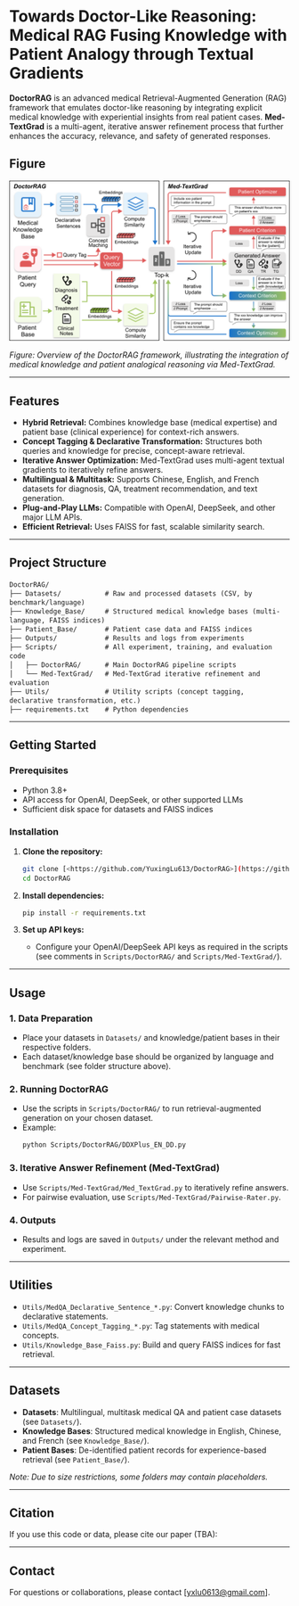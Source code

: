 # Towards Doctor-Like Reasoning: Medical RAG Fusing Knowledge with Patient Analogy through Textual Gradients

**DoctorRAG** is an advanced medical Retrieval-Augmented Generation (RAG) framework that emulates doctor-like reasoning by integrating explicit medical knowledge with experiential insights from real patient cases. **Med-TextGrad** is a multi-agent, iterative answer refinement process that further enhances the accuracy, relevance, and safety of generated responses.

## Figure

![image](https://github.com/YuxingLu613/DoctorRAG/blob/main/DoctorRAG%20Overview.png)

*Figure: Overview of the DoctorRAG framework, illustrating the integration of medical knowledge and patient analogical reasoning via Med-TextGrad.*


---

## Features

- **Hybrid Retrieval:** Combines knowledge base (medical expertise) and patient base (clinical experience) for context-rich answers.
- **Concept Tagging & Declarative Transformation:** Structures both queries and knowledge for precise, concept-aware retrieval.
- **Iterative Answer Optimization:** Med-TextGrad uses multi-agent textual gradients to iteratively refine answers.
- **Multilingual & Multitask:** Supports Chinese, English, and French datasets for diagnosis, QA, treatment recommendation, and text generation.
- **Plug-and-Play LLMs:** Compatible with OpenAI, DeepSeek, and other major LLM APIs.
- **Efficient Retrieval:** Uses FAISS for fast, scalable similarity search.

---

## Project Structure

```
DoctorRAG/
├── Datasets/           # Raw and processed datasets (CSV, by benchmark/language)
├── Knowledge_Base/     # Structured medical knowledge bases (multi-language, FAISS indices)
├── Patient_Base/       # Patient case data and FAISS indices
├── Outputs/            # Results and logs from experiments
├── Scripts/            # All experiment, training, and evaluation code
│   ├── DoctorRAG/      # Main DoctorRAG pipeline scripts
│   └── Med-TextGrad/   # Med-TextGrad iterative refinement and evaluation
├── Utils/              # Utility scripts (concept tagging, declarative transformation, etc.)
├── requirements.txt    # Python dependencies
```

---

## Getting Started

### Prerequisites

- Python 3.8+
- API access for OpenAI, DeepSeek, or other supported LLMs
- Sufficient disk space for datasets and FAISS indices

### Installation

1. **Clone the repository:**
   ```bash
   git clone [<https://github.com/YuxingLu613/DoctorRAG>](https://github.com/YuxingLu613/DoctorRAG)
   cd DoctorRAG
   ```

2. **Install dependencies:**
   ```bash
   pip install -r requirements.txt
   ```

3. **Set up API keys:**
   - Configure your OpenAI/DeepSeek API keys as required in the scripts (see comments in `Scripts/DoctorRAG/` and `Scripts/Med-TextGrad/`).

---

## Usage

### 1. Data Preparation

- Place your datasets in `Datasets/` and knowledge/patient bases in their respective folders.
- Each dataset/knowledge base should be organized by language and benchmark (see folder structure above).

### 2. Running DoctorRAG

- Use the scripts in `Scripts/DoctorRAG/` to run retrieval-augmented generation on your chosen dataset.
- Example:
  ```bash
  python Scripts/DoctorRAG/DDXPlus_EN_DD.py
  ```

### 3. Iterative Answer Refinement (Med-TextGrad)

- Use `Scripts/Med-TextGrad/Med_TextGrad.py` to iteratively refine answers.
- For pairwise evaluation, use `Scripts/Med-TextGrad/Pairwise-Rater.py`.

### 4. Outputs

- Results and logs are saved in `Outputs/` under the relevant method and experiment.

---

## Utilities

- `Utils/MedQA_Declarative_Sentence_*.py`: Convert knowledge chunks to declarative statements.
- `Utils/MedQA_Concept_Tagging_*.py`: Tag statements with medical concepts.
- `Utils/Knowledge_Base_Faiss.py`: Build and query FAISS indices for fast retrieval.

---

## Datasets

- **Datasets**: Multilingual, multitask medical QA and patient case datasets (see `Datasets/`).
- **Knowledge Bases**: Structured medical knowledge in English, Chinese, and French (see `Knowledge_Base/`).
- **Patient Bases**: De-identified patient records for experience-based retrieval (see `Patient_Base/`).

*Note: Due to size restrictions, some folders may contain placeholders.*

---

## Citation

If you use this code or data, please cite our paper (TBA):

---

## Contact

For questions or collaborations, please contact [yxlu0613@gmail.com].
